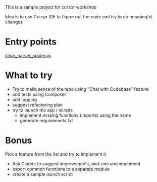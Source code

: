This is a sample project for cursor workshop

Idea is to use Cursor IDE to figure out the code and try to do meaningful changes

# Entry points
[shop_parser_spider.py](texttailor/texttailor/spiders/shop_parser_spider.py)

# What to try
- Try to make sense of the repo using "Chat with Codebase" feature
- add tests using Composer
- add logging
- suggest refactoring plan
- try to launch the app / scripts
  - implement missing functions (imports) using the name
  - generate requirements.txt

# Bonus

Pick a feature from the list and try to implement it

- Ask Claude to suggest improvements, pick one and implement
- export common functions to a separate module
- create a sample launch script